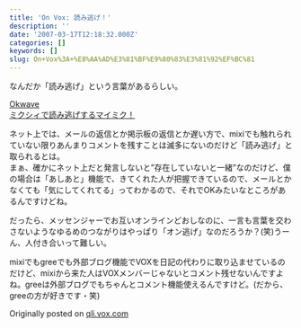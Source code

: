 ```yaml
---
title: 'On Vox: 読み逃げ！'
description: ''
date: '2007-03-17T12:18:32.000Z'
categories: []
keywords: []
slug: On+Vox%3A+%E8%AA%AD%E3%81%BF%E9%80%83%E3%81%92%EF%BC%81
---
```

なんだか「読み逃げ」という言葉があるらしい。

[Okwave  
ミクシィで読み逃げするマイミク！](http://okwave.jp/qa2835346.html)

ネット上では、メールの返信とか掲示板の返信とか遅い方で、mixiでも触れられていない限りあんまりコメントを残すことは滅多にないのだけど「読み逃げ」と取られるとは。  
まぁ、確かにネット上だと発言しないと”存在していないと一緒”なのだけど、僕の場合は「あしあと」機能で、きてくれた人が把握できているので、メールとかなくても「気にしてくれてる」ってわかるので、それでOKみたいなところがあるんですけどね。

だったら、メッセンジャーでお互いオンラインどおしなのに、一言も言葉を交わさないようなゆるめのつながりはやっぱり「オン逃げ」なのだろうか？(笑)うーん、人付き合いって難しい。

mixiでもgreeでも外部ブログ機能でVOXを日記の代わりに取り込ませているのだけど、mixiから来た人はVOXメンバーじゃないとコメント残せないんですよね。greeは外部ブログでもちゃんとコメント機能使えるんですけど。(だから、greeの方が好きです・笑)

Originally posted on [qli.vox.com](http://qli.vox.com/library/post/%E8%AA%AD%E3%81%BF%E9%80%83%E3%81%92.html)